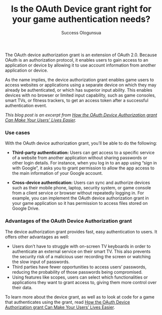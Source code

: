 ﻿---
layout: blog-post
title: Is the OAuth Device grant right for your game authentication needs?
description: How can the OAuth Device Authorization grant help your users easily autenticate into your game?
author: Success Ologunsua
image: blogs/device-grant-gaming/oauth-device-grant-game-users.png
category: blog
excerpt_separator: "<!--more-->"
---

The OAuth device authorization grant is an extension of OAuth 2.0. Because OAuth is an authorization protocol, it enables users to gain access to an application or device by allowing it to use account information from another application or device.

<!--more-->

As the name implies, the device authorization grant enables game users to access websites or applications using a separate device on which they may already be authenticated, or which has superior input ability. This enables devices with no browser or limited input capability, such as game consoles, smart TVs, or fitness trackers, to get an access token after a successful authentication event.

_This blog post is an excerpt from [How the OAuth Device Authorization grant Can Make Your Users’ Lives Easier](/learn/expert-advice/gaming-entertainment/oauth-device-grant-gaming)._

### Use cases

With the OAuth device authorization grant, you’ll be able to do the following:

- **Third-party authentication:** Users can get access to a specific service of a website from another application without sharing passwords or other login details. For instance, when you log in to an app using “sign in with Google”, it asks you to grant permission to allow the app access to the main information of your Google account.

- **Cross-device authentication:** Users can sync and authorize devices such as their mobile phone, laptop, security system, or game console from a client service or browser without repeatedly logging in. For example, you can implement the OAuth device authorization grant in your game application so it has permission to access  files stored on Google Drive.

### Advantages of the OAuth Device Authorization grant

The device authorization grant provides fast, easy authentication to users. It offers other advantages as well:

- Users don’t have to struggle with on-screen TV keyboards in order to authenticate an external service on their smart TV. This also prevents the security risk of a malicious user recording the screen or watching the slow input of passwords.
- Third parties have fewer opportunities to access users’ passwords, reducing the probability of those passwords being compromised.
- Using features like scopes, users can select which functionalities or applications they want to grant access to, giving them more control over their data.

To learn more about the device grant, as well as to look at code for a game that authenticates using the grant, read [How the OAuth Device Authorization grant Can Make Your Users’ Lives Easier](/learn/expert-advice/gaming-entertainment/oauth-device-grant-gaming).

